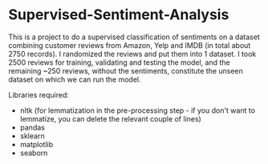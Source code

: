 # Supervised-Sentiment-Analysis

This is a project to do a supervised classification of sentiments on a dataset combining customer reviews from Amazon, Yelp and IMDB (in total about 2750 records). I randomized the reviews and put them into 1 dataset. I took 2500 reviews for training, validating and testing the model, and the remaining ~250 reviews, without the sentiments, constitute the unseen dataset on which we can run the model.

Libraries required:
* nltk (for lemmatization in the pre-processing step - if you don't want to lemmatize, you can delete the relevant couple of lines)
* pandas
* sklearn
* matplotlib
* seaborn
